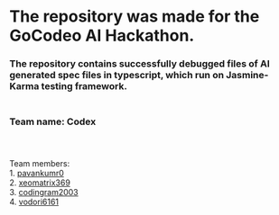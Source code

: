 # The repository was made for the **GoCodeo AI Hackathon**.

### The repository contains successfully debugged files of AI generated spec files in typescript, which run on Jasmine-Karma testing framework. <br /><br />

### Team name: Codex <br /><br /><br />
Team members: <br />
              1. [pavankumr0](https://github.com/pavnkumr0)<br />
              2. [xeomatrix369](https://github.com/xeomatrix369)<br />
              3. [codingram2003](https://github.com/codingram2003)<br />
              4. [vodori6161](https://github.com/vodori6161)<br />
    
